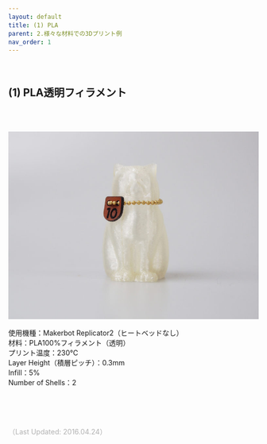 ```yaml
---
layout: default
title: (1) PLA
parent: 2.様々な材料での3Dプリント例
nav_order: 1
---
```


<br>

## (1) PLA透明フィラメント
<br><br>

<p><img src="assets/03/10.jpg"/>

使用機種：Makerbot Replicator2（ヒートベッドなし）<br>
材料：PLA100%フィラメント（透明）<br>
プリント温度：230℃<br>
Layer Height（積層ピッチ）：0.3mm<br>
Infill：5%<br>
Number of Shells：2<br>


<br><br><br>

<span style="color: #B2B2B2">
（Last Updated: 2016.04.24）
</span>
